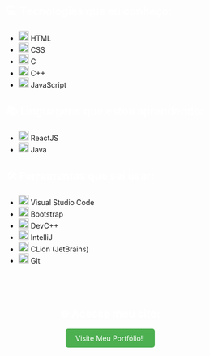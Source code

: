 <div style="display: flex; align-items: center; flex-direction: column; margin-top: 20px;">
    <div style="margin-right: 20px;">
        <h2 style="color: white;"> 💻 Tecnologias que eu conheço:</h2>
        <ul>
            <li><img src="https://cdn.jsdelivr.net/gh/devicons/devicon/icons/html5/html5-original.svg" alt="HTML5" width="20" height="20"/>  HTML</li>
            <li><img src="https://cdn.jsdelivr.net/gh/devicons/devicon/icons/css3/css3-original.svg" alt="CSS3" width="20" height="20"/>  CSS</li>
            <li><img src="https://cdn.jsdelivr.net/gh/devicons/devicon/icons/c/c-original.svg" alt="C" width="20" height="20"/> C</li>
            <li><img src="https://cdn.jsdelivr.net/gh/devicons/devicon/icons/cplusplus/cplusplus-original.svg" alt="C++" width="20" height="20"/> C++</li>
            <li><img src="https://cdn.jsdelivr.net/gh/devicons/devicon/icons/javascript/javascript-original.svg" alt="JavaScript" width="20" height="20"/>  JavaScript</li>
        </ul>
        <h2 style="color: white;">📚 Linguagens que estou aprendendo:</h2>
        <ul>
            <li><img src="https://cdn.jsdelivr.net/gh/devicons/devicon/icons/react/react-original.svg" alt="ReactJS" width="20" height="20"/>  ReactJS</li>
            <li><img src="https://cdn.jsdelivr.net/gh/devicons/devicon/icons/java/java-original.svg" alt="Java" width="20" height="20"/> Java</li>
        </ul>
        <h2 style="color: white;">🛠️ Ferramentas que sei usar:</h2>
        <ul>
    <li><img src="https://cdn.jsdelivr.net/gh/devicons/devicon/icons/visualstudio/visualstudio-plain.svg" alt="VSCode" width="20" height="20"/>  Visual Studio Code</li>
    <li><img src="https://cdn.jsdelivr.net/gh/devicons/devicon/icons/bootstrap/bootstrap-plain.svg" alt="Bootstrap" width="20" height="20"/>  Bootstrap</li>
    <li><img src="https://cdn.jsdelivr.net/gh/devicons/devicon/icons/cplusplus/cplusplus-plain.svg" alt="DevC++" width="20" height="20"/>  DevC++</li>
    <li><img src="https://cdn.jsdelivr.net/gh/devicons/devicon/icons/intellij/intellij-original.svg" alt="IntelliJ" width="20" height="20"/>  IntelliJ</li>
    <li><img src="https://cdn.jsdelivr.net/gh/devicons/devicon/icons/clion/clion-original.svg" alt="CLion" width="20" height="20"/>  CLion (JetBrains)</li>
    <li><img src="https://cdn.jsdelivr.net/gh/devicons/devicon/icons/git/git-original.svg" alt="Git" width="20" height="20"/>  Git</li>
</ul>
    </div>
    <div style="background-color: rgba(255, 255, 255, 0.1); padding: 20px; border-radius: 10px; text-align: center; margin-top: 20px;">
        <h2 style="color: white;">🌐 Acesse meu site:</h2>
        <p>
            <a href="https://leduardomdias.github.io/portfolio/" target="_blank" style="display: inline-block; padding: 10px 20px; color: white; background-color: #4CAF50; border-radius: 5px; text-decoration: none; transition: background-color 0.3s;">
                Visite Meu Portfólio!!
            </a>
        </p>
    </div>
</div>
